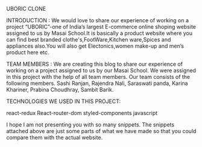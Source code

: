 UBORIC CLONE

INTRODUCTION : We would love to share our experience of working on a project “UBORIC”-one of India’s largest E-commerce online shoping website assigned to us by Masai School.It is basically a product website where you can find best branded clothe's,FootWare,Kitchen ware,Spices and appliances also.You will also get Electonics,women make-up and men’s product here etc.

TEAM MEMBERS : We are creating this blog to share our experience of working on a project assigned to us by our Masai School. We were assigned in this project with the help of all team members. Our team consists of the following members. Sashi Ranjan, Rajendra Nali, Saraswati panda, Karina Khariner, Prabina Choudhray, Sambit Barik.

TECHNOLOGIES WE USED IN THIS PROJECT:

react-redux React-router-dom styled-components javascript

I hope I am not presenting you with so many snippets. The snippets attached above are just some parts of what we have made so that you could compare them with the actual website.

